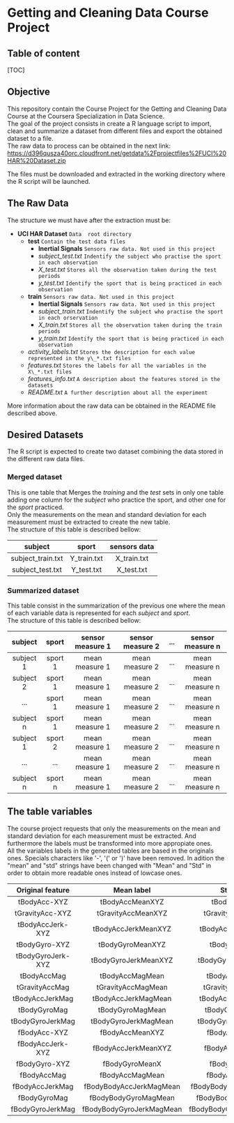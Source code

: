 # Getting and Cleaning Data Course Project

## Table of content
[TOC]

## Objective

This repository contain the Course Project for the Getting and Cleaning Data Course at the Coursera Specialization in Data Science.  
The goal of the project consists in create a R language script to import, clean and summarize a dataset from different files and export the obtained dataset to a file.  
The raw data to process can be obtained in the next link:
https://d396qusza40orc.cloudfront.net/getdata%2Fprojectfiles%2FUCI%20HAR%20Dataset.zip

The files must be downloaded and extracted in the working directory where the R script will be launched.  

## The Raw Data


The structure we must have after the extraction must be:  
    
    
 *  **UCI HAR Dataset** ``Data  root directory``   
    + **test**  ``Contain the test data files``  
        - **Inertial Signals** ``Sensors raw data. Not used in this project``  
        - *subject\_test.txt*   ``Indentify the subject who practise the sport in each observation``    
        - *X\_test.txt*  ``Stores all the observation taken during the test periods``  
        - *y\_test.txt*  ``Identify the sport that is being practiced in each observation``  
    + **train**  ``Sensors raw data. Not used in this project``   
        - **Inertial Signals**  ``Sensors raw data. Not used in this project``     
        - *subject\_train.txt*  ``Indentify the subject who practise the sport in each orservation``     
        - *X\_train.txt*  ``Stores all the observation taken during the train periods``    
        - *y\_train.txt*   ``Identify the sport that is being practiced in each observation``  
    + *activity_labels.txt*  ``Stores the description for each value represented in the y\_*.txt files``   
    + *features.txt*  ``Stores the labels for all the variables in the X\_*.txt files``   
    + *features_info.txt*  ``A description about the features stored in the datasets``   
    + *README.txt*  ``A further description about all the experiment``   

More information about the raw data can be obtained in the README file described above.  

## Desired Datasets
The R script is expected to create two dataset combining the data stored in the different raw data files.  

### Merged dataset
This is one table that Merges the *training* and the *test* sets in only one table adding one column for the *subject* who practice the sport, and other one for the *sport* practiced.  
Only the measurements on the mean and standard deviation for each measurement must be extracted to create the new table.  
The structure of this table is described bellow:  

|  **subject**  |  **sport**  |  **sensors data**  |  
| :-----------: | :---------: | :----------------: |  
|  subject\_train.txt  |  Y\_train.txt  |  X\_train.txt  |  
|  subject\_test.txt  |  Y\_test.txt  |  X\_test.txt|  


### Summarized dataset
This table consist in the summarization of the previous one where the mean of each variable data is represented for each *subject* and *sport*.  
The structure of this table is described bellow:  

|  **subject**  |  **sport**  |  **sensor measure 1**  |  **sensor measure 2**  |  **...**  |  **sensor measure n** |   
| :-----------: | :---------: | :--------------------: | :--------------------: | :-------: | :-------------------: |  
|  subject 1  |  sport 1  |  mean measure 1  |  mean measure 2  |  ...  | mean measure n  |  
|  subject 2  |  sport 1  |  mean measure 1  |  mean measure 2  |  ...  | mean measure n  |  
|  ...        |  sport 1  |  mean measure 1  |  mean measure 2  |  ...  | mean measure n  |  
|  subject n  |  sport 1  |  mean measure 1  |  mean measure 2  |  ...  | mean measure n  |  
|  subject 1  |  sport 2  |  mean measure 1  |  mean measure 2  |  ...  | mean measure n  |  
|  ...        |  ...      |  mean measure 1  |  mean measure 2  |  ...  | mean measure n  |  
|  subject n  |  sport n  |  mean measure 1  |  mean measure 2  |  ...  | mean measure n  |  


## The table variables

The course project requests that only the measurements on the mean and standard deviation for each measurement must be extracted. And furthermore the labels must be transformed into more appropiate ones.  
All the variables labels in the generated tables are based in the originals ones. Specials characters like '-', '\(' or '\)' have been removed. In adition the "mean" and "std" strings have been changed with "Mean" and "Std" in order to obtain more readable ones instead of lowcase ones.  

| Original feature | Mean label          | Std label          |
| :--------------: | :-----------------: | :----------------: |
| tBodyAcc-XYZ     | tBodyAccMeanXYZ     | tBodyAccStdX       |
| tGravityAcc-XYZ  | tGravityAccMeanXYZ  | tGravityAccStdXYZ  |
| tBodyAccJerk-XYZ | tBodyAccJerkMeanXYZ | tBodyAccJerkStdXYZ |
| tBodyGyro-XYZ    | tBodyGyroMeanXYZ    | tBodyGyroStdX      |
| tBodyGyroJerk-XYZ| tBodyGyroJerkMeanXYZ| tBodyGyroJerkStdXYZ|
| tBodyAccMag      | tBodyAccMagMean     | tBodyAccMagStd     |
| tGravityAccMag   | tGravityAccMagMean  | tGravityAccMagStd  |
| tBodyAccJerkMag  | tBodyAccJerkMagMean | tBodyAccJerkMagStd |
| tBodyGyroMag     | tBodyGyroMagMean    | tBodyGyroMagStd    |
| tBodyGyroJerkMag | tBodyGyroJerkMagMean| tBodyGyroJerkMagStd|
| fBodyAcc-XYZ     | fBodyAccMeanXYZ     | fBodyAccStdXYZ     |
| fBodyAccJerk-XYZ | fBodyAccJerkMeanXYZ | fBodyAccJerkStdX   |
| fBodyGyro-XYZ    | fBodyGyroMeanX      | fBodyGyroStdX      |
| fBodyAccMag      | fBodyAccMagMean     | fBodyAccMagStd     |
| fBodyAccJerkMag  | fBodyBodyAccJerkMagMean| fBodyBodyAccJerkMagStd|
| fBodyGyroMag     | fBodyBodyGyroMagMean| fBodyBodyGyroMagStd|
| fBodyGyroJerkMag | fBodyBodyGyroJerkMagMean| fBodyBodyGyroJerkMagStd|

